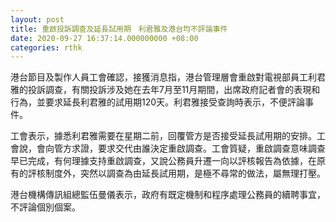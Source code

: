 ```yaml
---
layout: post
title: 重啟投訴調查及延長試用期　利君雅及港台均不評論事件
date: 2020-09-27 16:37:14.000000000 +08:00
categories: rthk
---
```


港台節目及製作人員工會確認，接獲消息指，港台管理層會重啟對電視部員工利君雅的投訴調查，有關投訴涉及她在去年7月至11月期間，出席政府記者會的表現和行為，並要求延長利君雅的試用期120天。利君雅接受查詢時表示，不便評論事件。

工會表示，據悉利君雅需要在星期二前，回覆管方是否接受延長試用期的安排。工會說，會向管方求證，要求交代由誰決定重啟調查。工會質疑，重啟調查意味調查早已完成，有何理據支持重啟調查，又說公務員升遷一向以評核報告為依據，在原有的評核制度外，突然以調查為由延長試用期，是極不尋常的做法，屬無理打壓。

港台機構傳訊組總監伍曼儀表示，政府有既定機制和程序處理公務員的續聘事宜，不評論個別個案。
